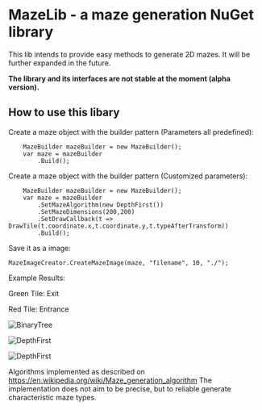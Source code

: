﻿# MazeLib - a maze generation NuGet library

This lib intends to provide easy methods to generate 2D mazes.
It will be further expanded in the future.

**The library and its interfaces are not stable at the moment (alpha version).**


## How to use this libary

Create a maze object with the builder pattern (Parameters all predefined):
```
    MazeBuilder mazeBuilder = new MazeBuilder();
    var maze = mazeBuilder
        .Build();
```

Create a maze object with the builder pattern (Customized parameters):
```
    MazeBuilder mazeBuilder = new MazeBuilder();
    var maze = mazeBuilder
        .SetMazeAlgorithm(new DepthFirst())
        .SetMazeDimensions(200,200)
        .SetDrawCallback(t => DrawTile(t.coordinate.x,t.coordinate.y,t.typeAfterTransform))
        .Build();
```



Save it as a image:
```
MazeImageCreator.CreateMazeImage(maze, "filename", 10, "./");
```

Example Results:

Green Tile: Exit

Red Tile: Entrance


![BinaryTree](https://raw.githubusercontent.com/z0dd42d1/MazeLib/master/Documentation/BinaryTree.png)

![DepthFirst](https://raw.githubusercontent.com/z0dd42d1/MazeLib/master/Documentation/DepthFirst.png)

![DepthFirst](https://raw.githubusercontent.com/z0dd42d1/MazeLib/master/Documentation/RandomizedPrims.png)

Algorithms implemented as described on https://en.wikipedia.org/wiki/Maze_generation_algorithm
The implementation does not aim to be precise, but to reliable generate characteristic maze types.